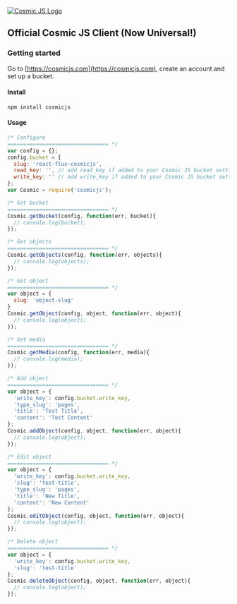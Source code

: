 [![Cosmic JS Logo](https://cosmicjs.com/images/marketing/logo-w-brand.jpg)](https://cosmicjs.com/)
## Official Cosmic JS Client (Now Universal!)

### Getting started
Go to [https://cosmicjs.com](https://cosmicjs.com), create an account and set up a bucket.

#### Install
```
npm install cosmicjs
```

#### Usage

```javascript
/* Configure
================================ */
var config = {};
config.bucket = {
  slug: 'react-flux-cosmicjs',
  read_key: '', // add read_key if added to your Cosmic JS bucket settings
  write_key: '' // add write_key if added to your Cosmic JS bucket settings
};
var Cosmic = require('cosmicjs');

/* Get bucket
================================ */
Cosmic.getBucket(config, function(err, bucket){
  // console.log(bucket);
});

/* Get objects
================================ */
Cosmic.getObjects(config, function(err, objects){
  // console.log(objects);
});

/* Get object
================================ */
var object = {
  slug: 'object-slug'
}
Cosmic.getObject(config, object, function(err, object){
  // console.log(object);
});

/* Get media
================================ */
Cosmic.getMedia(config, function(err, media){
  // console.log(media);
});

/* Add object
================================ */
var object = {
  'write_key': config.bucket.write_key,
  'type_slug': 'pages',
  'title': 'Test Title',
  'content': 'Test Content'
};
Cosmic.addObject(config, object, function(err, object){
  // console.log(object);
});

/* Edit object
================================ */
var object = {
  'write_key': config.bucket.write_key,
  'slug': 'test-title',
  'type_slug': 'pages',
  'title': 'New Title',
  'content': 'New Content'
};
Cosmic.editObject(config, object, function(err, object){
  // console.log(object);
});

/* Delete object
================================ */
var object = {
  'write_key': config.bucket.write_key,
  'slug': 'test-title'
};
Cosmic.deleteObject(config, object, function(err, object){
  // console.log(object);
});
```
